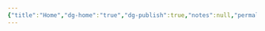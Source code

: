 ```yaml
---
{"title":"Home","dg-home":"true","dg-publish":true,"notes":null,"permalink":"//home/","tags":["gardenEntry"],"dgPassFrontmatter":true,"created":"2025-04-16T13:33:44.858+08:00","updated":"2025-04-16T14:20:49.284+08:00"}
---
```



